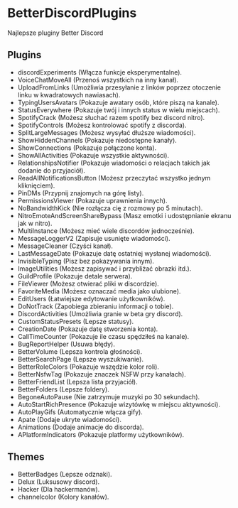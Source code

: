 # BetterDiscordPlugins
Najlepsze pluginy Better Discord
## Plugins
- discordExperiments (Włącza funkcje eksperymentalne).
- VoiceChatMoveAll (Przenoś wszystkich na inny kanał).
- UploadFromLinks (Umożliwia przesyłanie z linków poprzez otoczenie linku w kwadratowych nawiasach).
- TypingUsersAvatars (Pokazuje awatary osób, które piszą na kanale).
- StatusEverywhere (Pokazuje twój i innych status w wielu miejscach).
- SpotifyCrack (Możesz słuchać razem spotify bez discord nitro).
- SpotifyControls (Możesz kontrolować spotify z discorda).
- SplitLargeMessages (Możesz wysyłać dłuższe wiadomości).
- ShowHiddenChannels (Pokazuje niedostępne kanały).
- ShowConnections (Pokazuje połączone konta).
- ShowAllActivities (Pokazuje wszystkie aktywności).
- RelationshipsNotifier (Pokazuje wiadomości o relacjach takich jak dodanie do przyjaciół).
- ReadAllNotificationsButton (Możesz przeczytać wszystko jednym kliknięciem).
- PinDMs (Przypnij znajomych na górę listy).
- PermissionsViewer (Pokazuje uprawnienia innych).
- NoBandwidthKick (Nie rozłącza cię z rozmowy po 5 minutach).
- NitroEmoteAndScreenShareBypass (Masz emotki i udostępnianie ekranu jak w nitro).
- MultiInstance (Możesz mieć wiele discordów jednocześnie).
- MessageLoggerV2 (Zapisuje usunięte wiadomości).
- MessageCleaner (Czyści kanał).
- LastMessageDate (Pokazuje datę ostatniej wysłanej wiadomości).
- InvisibleTyping (Pisz bez pokazywania innym).
- ImageUtilities (Możesz zapisywać i przybliżać obrazki itd.).
- GuildProfile (Pokazuje detale serwera).
- FileViewer (Możesz otwierać pliki w discordzie).
- FavoriteMedia (Możesz oznaczać media jako ulubione).
- EditUsers (Łatwiejsze edytowanie użytkowników).
- DoNotTrack (Zapobiega zbieraniu informacji o tobie).
- DiscordActivities (Umożliwia granie w beta gry discord).
- CustomStatusPresets (Lepsze statusy).
- CreationDate (Pokazuje datę stworzenia konta).
- CallTimeCounter (Pokazuje ile czasu spędziłeś na kanale).
- BugReportHelper (Usuwa błędy).
- BetterVolume (Lepsza kontrola głośności).
- BetterSearchPage (Lepsze wyszukiwanie).
- BetterRoleColors (Pokazuje wszędzie kolor roli).
- BetterNsfwTag (Pokazuje znaczek NSFW przy kanałach).
- BetterFriendList (Lepsza lista przyjaciół).
- BetterFolders (Lepsze foldery).
- BegoneAutoPause (Nie zatrzymuje muzyki po 30 sekundach).
- AutoStartRichPresence (Pokazuje wizytówkę w miejscu aktywności).
- AutoPlayGifs (Automatycznie włącza gify).
- Apate (Dodaje ukryte wiadomości).
- Animations (Dodaje animacje do discorda).
- APlatformIndicators (Pokazuje platformy użytkowników).

## Themes
- BetterBadges (Lepsze odznaki).
- Delux (Luksusowy discord).
- Hacker (Dla hackermanów).
- channelcolor (Kolory kanałów).
